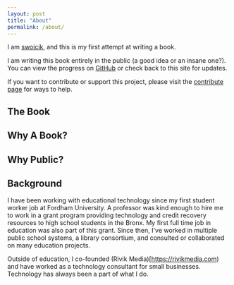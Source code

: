 ```yaml
---
layout: post
title: "About"
permalink: /about/
---
```


I am [swoicik](https://swoicik.com), and this is my first attempt at writing a book.

I am writing this book entirely in the public (a good idea or an insane one?). You can view the progress on [GitHub](https://github.com/swoicik/cyod) or check back to this site for updates. 

If you want to contribute or support this project, please visit the [contribute page](/contribute) for ways to help. 

## The Book


## Why A Book?


## Why Public? 


## Background
I have been working with educational technology since my first student worker job at Fordham University. A professor was kind enough to hire me to work in a grant program providing technology and credit recovery resources to high school students in the Bronx. My first full time job in education was also part of this grant. Since then, I've worked in multiple public school systems, a library consortium, and consulted or collaborated on many education projects.

Outside of education, I co-founded (Rivik Media)[https://rivikmedia.com) and have worked as a technology consultant for small businesses. Technology has always been a part of what I do. 

